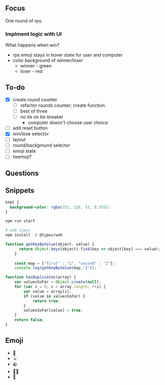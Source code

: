 ## Focus

One round of rps.

### Implment logic with UI

What happens when win?
  - rps emoji stays in hover state for user and computer
  - color background of winner/loser
    - winner - green
    - loser - red

## To-do
- [x] create round counter
  - [ ] refactor rounds counter; create function
  - [ ] best of three
  - [ ] no tie on tie-breaker 
      - computer doesn't choose user choice 
- [ ] add reset button
- [x] win/lose selector
- [ ] layout
- [ ] round/background selector
- [ ] emoji state
- [ ] twemoji?

## Questions


## Snippets

```css
html {
  background-color: rgba(251, 228, 53, 0.555);
}
```

```sh
npm run start
```

```sh
# web types
npm install -D @types/web
```

```js
function getKeyByValue(object, value) {
      return Object.keys(object).find(key => object[key] === value);
    }
    
    const map = {"first" : "1", "second" : "2"};
    console.log(getKeyByValue(map,"2"));
```
```js
function hasDuplicates(array) {
    var valuesSoFar = Object.create(null);
    for (var i = 0; i < array.length; ++i) {
        var value = array[i];
        if (value in valuesSoFar) {
            return true;
        }
        valuesSoFar[value] = true;
    }
    return false;
}
```

## Emoji

- 📜
- ⚔️
- 🪨
- 🧙‍♂️
- 🤖